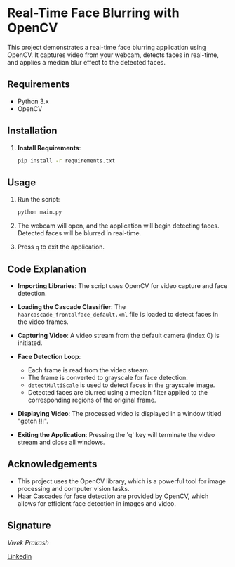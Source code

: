# Real-Time Face Blurring with OpenCV

This project demonstrates a real-time face blurring application using OpenCV. It captures video from your webcam, detects faces in real-time, and applies a median blur effect to the detected faces.

## Requirements

- Python 3.x
- OpenCV

## Installation


1. **Install Requirements**:

   ```bash
   pip install -r requirements.txt
   ```


## Usage

1. Run the script:
   ```bash
   python main.py
   ```

2. The webcam will open, and the application will begin detecting faces. Detected faces will be blurred in real-time.

3. Press `q` to exit the application.

## Code Explanation

- **Importing Libraries**: The script uses OpenCV for video capture and face detection.
  
- **Loading the Cascade Classifier**: The `haarcascade_frontalface_default.xml` file is loaded to detect faces in the video frames.

- **Capturing Video**: A video stream from the default camera (index 0) is initiated.

- **Face Detection Loop**:
  - Each frame is read from the video stream.
  - The frame is converted to grayscale for face detection.
  - `detectMultiScale` is used to detect faces in the grayscale image.
  - Detected faces are blurred using a median filter applied to the corresponding regions of the original frame.
  
- **Displaying Video**: The processed video is displayed in a window titled "gotch !!!".

- **Exiting the Application**: Pressing the 'q' key will terminate the video stream and close all windows.

## Acknowledgements

- This project uses the OpenCV library, which is a powerful tool for image processing and computer vision tasks.
- Haar Cascades for face detection are provided by OpenCV, which allows for efficient face detection in images and video.

## Signature

*Vivek Prakash*

[Linkedin](https://www.linkedin.com/in/vivek-prakash-b46830283/)